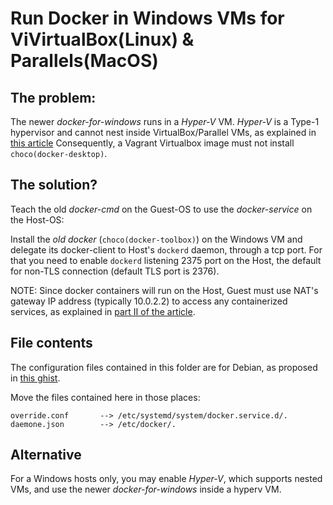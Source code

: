 # Run Docker in Windows VMs for ViVirtualBox(Linux) & Parallels(MacOS)

## The problem:

The newer _docker-for-windows_ runs in a _Hyper-V_ VM.
_Hyper-V_ is a  Type-1 hypervisor and cannot nest inside VirtualBox/Parallel VMs,
as explained in [this article](https://medium.com/@peorth/using-docker-with-virtualbox-and-windows-10-b351e7a34adc)
Consequently, a Vagrant Virtualbox image must not install `choco(docker-desktop)`.


## The solution?

Teach the old _docker-cmd_ on the Guest-OS to use the _docker-service_ on the Host-OS:

Install the _old docker_ (`choco(docker-toolbox)`) on the Windows VM
and delegate its docker-client to Host's `dockerd` daemon, through a tcp port.
For that you need to enable `dockerd` listening 2375 port on the Host,
the default for non-TLS connection (default TLS port is 2376).

NOTE:
    Since docker containers will run on the Host, Guest must use NAT's gateway IP address
    (typically 10.0.2.2) to access any containerized services, 
    as explained in [part II of the article](https://medium.com/@peorth/using-docker-with-virtualbox-and-windows-10-part-ii-1071aaea6949).


## File contents

The configuration files contained in this folder are for Debian, 
as proposed in [this ghist](https://gist.github.com/styblope/dc55e0ad2a9848f2cc3307d4819d819f).

Move the files contained here in those places:

    override.conf       --> /etc/systemd/system/docker.service.d/.
    daemone.json        --> /etc/docker/.


## Alternative

For a Windows hosts only, you may enable _Hyper-V_, which supports nested VMs,
and use the newer _docker-for-windows_ inside a hyperv VM.